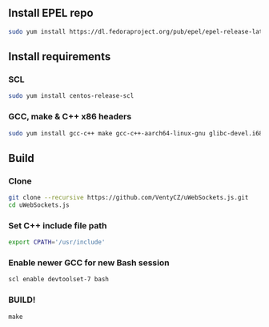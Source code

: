 ## Install EPEL repo
```bash
sudo yum install https://dl.fedoraproject.org/pub/epel/epel-release-latest-7.noarch.rpm
```

## Install requirements
### SCL
```bash
sudo yum install centos-release-scl
```

### GCC, make & C++ x86 headers
```bash
sudo yum install gcc-c++ make gcc-c++-aarch64-linux-gnu glibc-devel.i686
```

## Build
### Clone
```bash
git clone --recursive https://github.com/VentyCZ/uWebSockets.js.git
cd uWebSockets.js
```

### Set C++ include file path
```bash
export CPATH='/usr/include'
```

### Enable newer GCC for new Bash session
```bash
scl enable devtoolset-7 bash
```

### BUILD!
```
make
```
